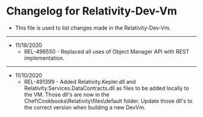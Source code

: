# Changelog for Relativity-Dev-Vm

- This file is used to list changes made in the Relativity-Dev-Vm.

-------------------------

- 11/18/2020
	- REL-496550 - Replaced all uses of Object Manager API with REST implementation.

-------------------------

- 11/10/2020
	- REL-491399 - Added Relativity.Kepler.dll and Relativity.Services.DataContracts.dll as files to be added locally to the VM. Those dll's  are now in the Chef\Cookbooks\Relativity\files\default folder. Update those dll's to the correct version when building a new DevVm.
